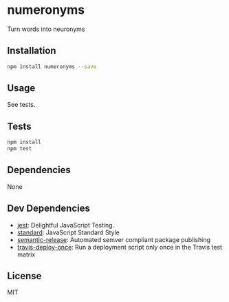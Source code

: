 # numeronyms 

Turn words into neuronyms

## Installation

```sh
npm install numeronyms --save
```

## Usage

See tests.

## Tests

```sh
npm install
npm test
```

## Dependencies

None

## Dev Dependencies

- [jest](https://github.com/facebook/jest): Delightful JavaScript Testing.
- [standard](https://github.com/standard/standard): JavaScript Standard Style
- [semantic-release](https://github.com/semantic-release/semantic-release): Automated semver compliant package publishing
- [travis-deploy-once](https://github.com/semantic-release/travis-deploy-once): Run a deployment script only once in the Travis test matrix


## License

MIT
